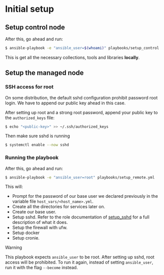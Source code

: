 # Initial setup

## Setup control node

After this, go ahead and run:

```sh
$ ansible-playbook -e "ansible_user=$(whoami)" playbooks/setup_control.yml
```

This is get all the necessary collections, tools and libraries **locally**.

## Setup the managed node

### SSH access for root

On some distribution, the default sshd configuration prohibit password root
login. We have to append our public key ahead in this case.

After setting up root and a strong root password, append your public key to the
`authorized_keys` file:

```sh
$ echo "<public-key>" >> ~/.ssh/authorized_keys
```

Then make sure sshd is running

```sh
$ systemctl enable --now sshd
```

### Running the playbook

After this, go ahead and run:

```sh
$ ansible-playbook -e "ansible_user=root" playbooks/setup_remote.yml
```

This will:

- Prompt for the password of our base user we declared previously in the
  variable file `host_vars/<host_name>.yml`.
- Create all the directories for services later on.
- Create our base user.
- Setup sshd. Refer to the role documentation of [setup_sshd](./setup_sshd) for
  a full description of what it does.
- Setup the firewall with ufw.
- Setup docker
- Setup cronie.

> [!WARNING]
> This playbook expects `ansible_user` to be root. After setting up sshd, root
> access will be prohibited. To run it again, instead of setting
> `ansible_user`, run it with the flag `--become` instead.

